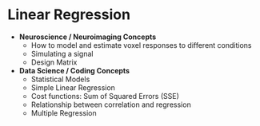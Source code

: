 # Linear Regression
- **Neuroscience / Neuroimaging Concepts**
    - How to model and estimate voxel responses to different conditions
    - Simulating a signal
    - Design Matrix
- **Data Science / Coding Concepts**
    - Statistical Models
    - Simple Linear Regression
    - Cost functions: Sum of Squared Errors (SSE)
    - Relationship between correlation and regression
    - Multiple Regression
